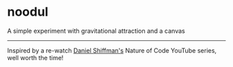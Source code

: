 # noodul
A simple experiment with gravitational attraction and a canvas

---

Inspired by a re-watch [Daniel Shiffman's](https://www.youtube.com/channel/UCvjgXvBlbQiydffZU7m1_aw) Nature of Code YouTube series, well worth the time!
